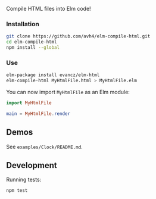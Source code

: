 Compile HTML files into Elm code!

### Installation

```bash
git clone https://github.com/avh4/elm-compile-html.git
cd elm-compile-html
npm install --global
```

### Use

```bash
elm-package install evancz/elm-html
elm-compile-html MyHtmlFile.html > MyHtmlFile.elm
```

You can now import `MyHtmlFile` as an Elm module:

```elm
import MyHtmlFile

main = MyHtmlFile.render
```


## Demos

See `examples/Clock/README.md`.


## Development

Running tests:

```bash
npm test
```